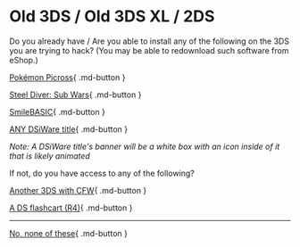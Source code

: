 # Old 3DS / Old 3DS XL / 2DS

Do you already have / Are you able to install any of the following on the 3DS you are trying to hack? (You may be able to redownload such software from eShop.)

[Pokémon Picross](/seventeen/pichaxx){ .md-button }

[Steel Diver: Sub Wars](/seventeen/steelhax){ .md-button }

[SmileBASIC](/seventeen/smilehax){ .md-button }

[ANY DSiWare title](/seventeen/dsiware){ .md-button }

*Note: A DSiWare title's banner will be a white box with an icon inside of it that is likely animated*

If not, do you have access to any of the following?

[Another 3DS with CFW](/seventeen/kartdlphax){ .md-button }

[A DS flashcart (R4)](/seventeen/ntrboot){ .md-button }

---

[No, none of these](/seventeen/failure){ .md-button }